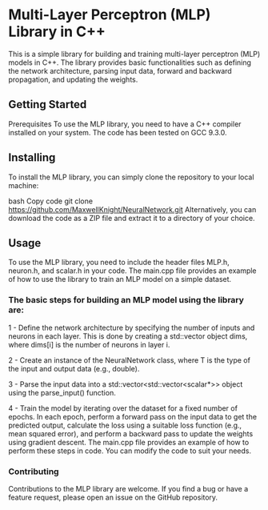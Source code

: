 # Multi-Layer Perceptron (MLP) Library in C++

This is a simple library for building and training multi-layer perceptron (MLP) models in C++. The library provides basic functionalities such as defining the network architecture, parsing input data, forward and backward propagation, and updating the weights.

## Getting Started

Prerequisites
To use the MLP library, you need to have a C++ compiler installed on your system. The code has been tested on GCC 9.3.0.

## Installing

To install the MLP library, you can simply clone the repository to your local machine:

bash
Copy code
git clone https://github.com/MaxwellKnight/NeuralNetwork.git
Alternatively, you can download the code as a ZIP file and extract it to a directory of your choice.

## Usage

To use the MLP library, you need to include the header files MLP.h, neuron.h, and scalar.h in your code. The main.cpp file provides an example of how to use the library to train an MLP model on a simple dataset.

### The basic steps for building an MLP model using the library are:

1 - Define the network architecture by specifying the number of inputs and neurons in each layer. This is done by creating a std::vector<int> object dims, where dims[i] is the number of neurons in layer i.

2 - Create an instance of the NeuralNetwork<T> class, where T is the type of the input and output data (e.g., double).

3 - Parse the input data into a std::vector<std::vector<scalar<T>\*>> object using the parse_input() function.

4 - Train the model by iterating over the dataset for a fixed number of epochs. In each epoch, perform a forward pass on the input data to get the predicted output, calculate the loss using a suitable loss function (e.g., mean squared error), and perform a backward pass to update the weights using gradient descent.
The main.cpp file provides an example of how to perform these steps in code. You can modify the code to suit your needs.

### Contributing

Contributions to the MLP library are welcome. If you find a bug or have a feature request, please open an issue on the GitHub repository.
